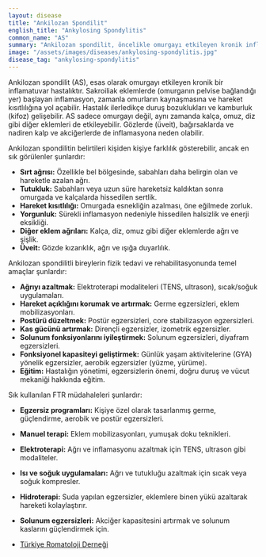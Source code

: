 ```yaml
---
layout: disease
title: "Ankilozan Spondilit"
english_title: "Ankylosing Spondylitis"
common_name: "AS"
summary: "Ankilozan spondilit, öncelikle omurgayı etkileyen kronik inflamatuvar bir hastalıktır ve zamanla omurların kaynaşmasına neden olabilir."
image: "/assets/images/diseases/ankylosing-spondylitis.jpg"
disease_tag: "ankylosing-spondylitis"
---
```





Ankilozan spondilit (AS), esas olarak omurgayı etkileyen kronik bir inflamatuvar hastalıktır. Sakroiliak eklemlerde (omurganın pelvise bağlandığı yer) başlayan inflamasyon, zamanla omurların kaynaşmasına ve hareket kısıtlılığına yol açabilir. Hastalık ilerledikçe duruş bozuklukları ve kamburluk (kifoz) gelişebilir. AS sadece omurgayı değil, aynı zamanda kalça, omuz, diz gibi diğer eklemleri de etkileyebilir. Gözlerde (üveit), bağırsaklarda ve nadiren kalp ve akciğerlerde de inflamasyona neden olabilir.


Ankilozan spondilitin belirtileri kişiden kişiye farklılık gösterebilir, ancak en sık görülenler şunlardır:

*   **Sırt ağrısı:** Özellikle bel bölgesinde, sabahları daha belirgin olan ve hareketle azalan ağrı.
*   **Tutukluk:** Sabahları veya uzun süre hareketsiz kaldıktan sonra omurgada ve kalçalarda hissedilen sertlik.
*   **Hareket kısıtlılığı:** Omurgada esnekliğin azalması, öne eğilmede zorluk.
*   **Yorgunluk:** Sürekli inflamasyon nedeniyle hissedilen halsizlik ve enerji eksikliği.
*   **Diğer eklem ağrıları:** Kalça, diz, omuz gibi diğer eklemlerde ağrı ve şişlik.
*   **Üveit:** Gözde kızarıklık, ağrı ve ışığa duyarlılık.


Ankilozan spondilitli bireylerin fizik tedavi ve rehabilitasyonunda temel amaçlar şunlardır:

*   **Ağrıyı azaltmak:** Elektroterapi modaliteleri (TENS, ultrason), sıcak/soğuk uygulamaları.
*   **Hareket açıklığını korumak ve artırmak:** Germe egzersizleri, eklem mobilizasyonları.
*   **Postürü düzeltmek:** Postür egzersizleri, core stabilizasyon egzersizleri.
*   **Kas gücünü artırmak:** Dirençli egzersizler, izometrik egzersizler.
*   **Solunum fonksiyonlarını iyileştirmek:** Solunum egzersizleri, diyafram egzersizleri.
*   **Fonksiyonel kapasiteyi geliştirmek:** Günlük yaşam aktivitelerine (GYA) yönelik egzersizler, aerobik egzersizler (yüzme, yürüme).
*   **Eğitim:** Hastalığın yönetimi, egzersizlerin önemi, doğru duruş ve vücut mekaniği hakkında eğitim.

Sık kullanılan FTR müdahaleleri şunlardır:

*   **Egzersiz programları:** Kişiye özel olarak tasarlanmış germe, güçlendirme, aerobik ve postür egzersizleri.
*   **Manuel terapi:** Eklem mobilizasyonları, yumuşak doku teknikleri.
*   **Elektroterapi:** Ağrı ve inflamasyonu azaltmak için TENS, ultrason gibi modaliteler.
*   **Isı ve soğuk uygulamaları:** Ağrı ve tutukluğu azaltmak için sıcak veya soğuk kompresler.
*   **Hidroterapi:** Suda yapılan egzersizler, eklemlere binen yükü azaltarak hareketi kolaylaştırır.
*   **Solunum egzersizleri:** Akciğer kapasitesini artırmak ve solunum kaslarını güçlendirmek için.


*   [Türkiye Romatoloji Derneği](https://www.romatoloji.org.tr/)

